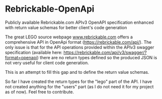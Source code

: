 # Rebrickable-OpenApi
Publicly available Rebrickable.com APIv3 OpenAPI specification enhanced with return value schemas for better client's code generation

The great LEGO source webpage www.rebrickable.com offers a comprehensive API in OpenApi format (https://rebrickable.com/api/). The only issue is that for the API operations provided
within the APIv3 swagger specification (available here: https://rebrickable.com/api/v3/swagger/?format=openapi) there are no return types defined so the produced JSON is not 
very useful for client code generation.

This is an attempt to fill this gap and to define the return value schemas.

So far I have created the return types for the "lego" part of the API. I have not created anything for the "users" part (as I do not need it for my project as of now). Feel free to contribute.
